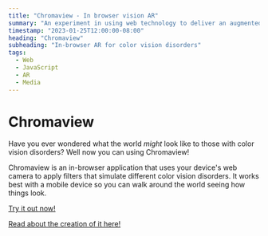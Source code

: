 ```yaml
---
title: "Chromaview - In browser vision AR"
summary: "An experiment in using web technology to deliver an augmented reality view of the world through different color-blind modes."
timestamp: "2023-01-25T12:00:00-08:00"
heading: "Chromaview"
subheading: "In-browser AR for color vision disorders"
tags:
  - Web
  - JavaScript
  - AR
  - Media
---
```

# Chromaview

Have you ever wondered what the world *might* look like to those with color
vision disorders? Well now you can using Chromaview!

Chromaview is an in-browser application that uses your device's web camera to
apply filters that simulate different color vision disorders. It works best with
a mobile device so you can walk around the world seeing how things look.

[Try it out now!](https://chris-pikul.github.io/chromaview/)

[Read about the creation of it here!](/articles/chromaview-breakdown-part-1/)
